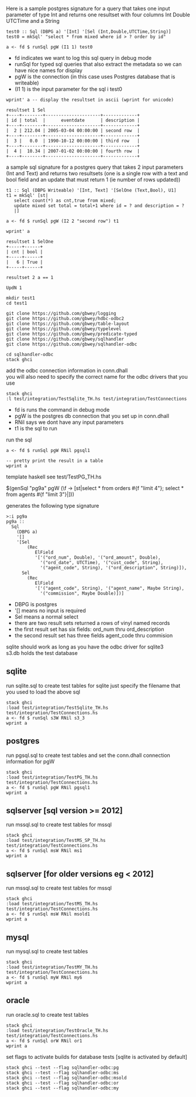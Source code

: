 Here is a sample postgres signature for a query that takes one input parameter of type Int and returns one resultset with four columns Int Double UTCTime and a String
```
test0 :: Sql (DBPG a) '[Int] '[Sel (Int,Double,UTCTime,String)]
test0 = mkSql' "select * from mixed where id > ? order by id"

a <- fd $ runSql pgW (I1 1) test0
```

* fd indicates we want to log this sql query in debug mode
* runSql for typed sql queries that also extract the metadata so we can have nice names for display
* pgW is the connection (in this case uses Postgres database that is writeable)
* (I1 1) is the input parameter for the sql i test0

```
wprint' a -- display the resultset in ascii (wprint for unicode)

resultset 1 Sel
+----+--------+---------------------+-------------+
| id | total  |      eventdate      | description |
+----+--------+---------------------+-------------+
|  2 | 212.04 | 2005-03-04 00:00:00 | second row  |
+----+--------+---------------------+-------------+
|  3 |   0.0  | 1990-10-12 00:00:00 | third row   |
+----+--------+---------------------+-------------+
|  4 |  10.34 | 2007-01-02 00:00:00 | fourth row  |
+----+--------+---------------------+-------------+
```

a sample sql signature for a postgres query that takes 2 input parameters (Int and Text)
and returns two resultsets (one is a single row with a text and bool field and an update that must return 1 (ie number of rows updated))

```
t1 :: Sql (DBPG Writeable) '[Int, Text] '[SelOne (Text,Bool), U1]
t1 = mkSql' [st|
   select count(*) as cnt,true from mixed;
   update mixed set total = total+1 where id = ? and description = ?
   |]

a <- fd $ runSql pgW (I2 2 "second row") t1

wprint' a
```
```
resultset 1 SelOne
+-----+------+
| cnt | bool |
+-----+------+
|   6 | True |
+-----+------+

resultset 2 a == 1

UpdN 1
```

```
mkdir test1
cd test1

git clone https://github.com/gbwey/logging
git clone https://github.com/gbwey/hdbc-odbc2
git clone https://github.com/gbwey/table-layout
git clone https://github.com/gbwey/typelevel
git clone https://github.com/gbwey/predicate-typed
git clone https://github.com/gbwey/sqlhandler
git clone https://github.com/gbwey/sqlhandler-odbc

cd sqlhandler-odbc
stack ghci
```

add the odbc connection information in conn.dhall\
you will also need to specify the correct name for the odbc drivers that you use

```
stack ghci
:l test/integration/TestSqlite_TH.hs test/integration/TestConnections
```


* fd is runs the command in debug mode
* pgW is the postgres db connection that you set up in conn.dhall
* RNil says we dont have any input parameters
* t1 is the sql to run

run the sql
```
a <- fd $ runSql pgW RNil pgsql1

-- pretty print the result in a table
wprint a
```
template haskell see test/TestPG_TH.hs

$(genSql "pg9a" pgW (\f -> [st|select * from orders #{f "limit 4"}; select * from agents #{f "limit 3"}|]))

generates the following type signature
```
>:i pg9a
pg9a ::
  Sql
    (DBPG a)
    '[]
    '[Sel
        (Rec
           ElField
           '['("ord_num", Double), '("ord_amount", Double),
             '("ord_date", UTCTime), '("cust_code", String),
             '("agent_code", String), '("ord_description", String)]),
      Sel
        (Rec
           ElField
           '['("agent_code", String), '("agent_name", Maybe String),
             '("commission", Maybe Double)])]
```

* DBPG is postgres
* '[] means no input is required
* Sel means a normal select
* there are two result sets returned a rows of vinyl named records
* the first result set has six fields: ord_num thru ord_description
* the second result set has three fields agent_code thru commision

sqlite should work as long as you have the odbc driver for sqlite3\
s3.db holds the test database

sqlite
------

run sqlite.sql to create test tables for sqlite
just specify the filename that you used to load the above sql

```
stack ghci
:load test/integration/TestSqlite_TH.hs test/integration/TestConnections.hs
a <- fd $ runSql s3W RNil s3_3
wprint a
```
postgres
--------

run pgsql.sql to create test tables and set the conn.dhall connection information for pgW

```
stack ghci
:load test/integration/TestPG_TH.hs test/integration/TestConnections.hs
a <- fd $ runSql pgW RNil pgsql1
wprint a
```

sqlserver [sql version >= 2012]
---------

run mssql.sql to create test tables for mssql

```
stack ghci
:load test/integration/TestMS_SP_TH.hs test/integration/TestConnections.hs
a <- fd $ runSql msW RNil ms1
wprint a
```

sqlserver [for older versions eg < 2012]
---------

run mssql.sql to create test tables for mssql

```
stack ghci
:load test/integration/TestMS_TH.hs test/integration/TestConnections.hs
a <- fd $ runSql msW RNil msold1
wprint a
```

mysql
-----

run mysql.sql to create test tables

```
stack ghci
:load test/integration/TestMY_TH.hs test/integration/TestConnections.hs
a <- fd $ runSql myW RNil my6
wprint a
```

oracle
------

run oracle.sql to create test tables

```
stack ghci
:load test/integration/TestOracle_TH.hs test/integration/TestConnections.hs
a <- fd $ runSql orW RNil or1
wprint a
```

set flags to activate builds for database tests [sqlite is activated by default]
```
stack ghci --test --flag sqlhandler-odbc:pg
stack ghci --test --flag sqlhandler-odbc:ms
stack ghci --test --flag sqlhandler-odbc:msold
stack ghci --test --flag sqlhandler-odbc:or
stack ghci --test --flag sqlhandler-odbc:my
```
